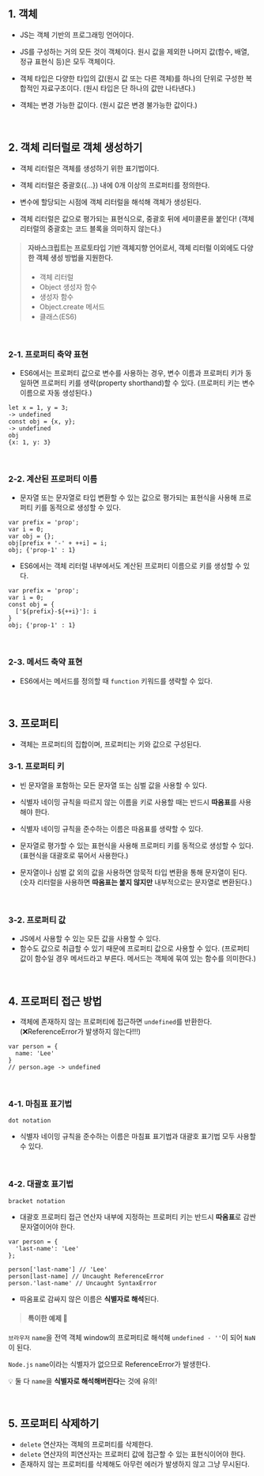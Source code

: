 ## 1. 객체
* JS는 객체 기반의 프로그래밍 언어이다.
* JS를 구성하는 거의 모든 것이 객체이다.
원시 값을 제외한 나머지 값(함수, 배열, 정규 표현식 등)은 모두 객체이다.
* 객체 타입은 다양한 타입의 값(원시 값 또는 다른 객체)를 하나의 단위로 구성한 복합적인 자료구조이다.
(원시 타입은 단 하나의 값만 나타낸다.)

* 객체는 변경 가능한 값이다.
(원시 값은 변경 불가능한 값이다.)

<br/>

## 2. 객체 리터럴로 객체 생성하기
* 객체 리터럴은 객체를 생성하기 위한 표기법이다.
* 객체 리터럴은 중괄호({...}) 내에 0개 이상의 프로퍼티를 정의한다.
* 변수에 할당되는 시점에 객체 리터럴을 해석해 객체가 생성된다.

* 객체 리터럴은 값으로 평가되는 표현식으로, 중괄호 뒤에 세미콜론을 붙인다!
(객체 리터럴의 중괄호는 코드 블록을 의미하지 않는다.)

>#### 자바스크립트는 프로토타입 기반 객체지향 언어로서, 객체 리터럴 이외에도 다양한 객체 생성 방법을 지원한다.
>* 객체 리터럴
>* Object 생성자 함수
>* 생성자 함수
>* Object.create 메서드
>* 클래스(ES6)

<br/>

### 2-1. 프로퍼티 축약 표현
* ES6에서는 프로퍼티 값으로 변수를 사용하는 경우, 변수 이름과 프로퍼티 키가 동일하면 프로퍼티 키를 생략(property shorthand)할 수 있다.
(프로퍼티 키는 변수 이름으로 자동 생성된다.)
```
let x = 1, y = 3;
-> undefined
const obj = {x, y};
-> undefined
obj
{x: 1, y: 3}
```

<br/>

### 2-2. 계산된 프로퍼티 이름
* 문자열 또는 문자열로 타입 변환할 수 있는 값으로 평가되는 표현식을 사용해 프로퍼티 키를 동적으로 생성할 수 있다.
```
var prefix = 'prop';
var i = 0;
var obj = {};
obj[prefix + '-' + ++i] = i;
obj; {'prop-1' : 1}
```

* ES6에서는 객체 리터럴 내부에서도 계산된 프로퍼티 이름으로 키를 생성할 수 있다.
```
var prefix = 'prop';
var i = 0;
const obj = {
  ['${prefix}-${++i}']: i
}
obj; {'prop-1' : 1}
```

<br/>

### 2-3. 메서드 축약 표현
* ES6에서는 메서드를 정의할 때 `function` 키워드를 생략할 수 있다.


<br/>

## 3. 프로퍼티
* 객체는 프로퍼티의 집합이며, 프로퍼티는 키와 값으로 구성된다.

### 3-1. 프로퍼티 키
* 빈 문자열을 포함하는 모든 문자열 또는 심벌 값을 사용할 수 있다.
* 식별자 네이밍 규칙을 따르지 않는 이름을 키로 사용할 때는 반드시 **따옴표**를 사용해야 한다.
* 식별자 네이밍 규칙을 준수하는 이름은 따옴표를 생략할 수 있다.
* 문자열로 평가할 수 있는 표현식을 사용해 프로퍼티 키를 동적으로 생성할 수 있다.
(표현식을 대괄호로 묶어서 사용한다.)

* 문자열이나 심벌 값 외의 값을 사용하면 암묵적 타입 변환을 통해 문자열이 된다.
(숫자 리터럴을 사용하면 **따옴표는 붙지 않지만** 내부적으로는 문자열로 변환된다.)

<br/>

### 3-2. 프로퍼티 값
* JS에서 사용할 수 있는 모든 값을 사용할 수 있다.
* 함수도 값으로 취급할 수 있기 때문에 프로퍼티 값으로 사용할 수 있다.
(프로퍼티 값이 함수일 경우 메서드라고 부른다. 메서드는 객체에 묶여 있는 함수를 의미한다.)

<br/>

## 4. 프로퍼티 접근 방법
* 객체에 존재하지 않는 프로퍼티에 접근하면 `undefined`를 반환한다.
(❌ReferenceError가 발생하지 않는다!!!)
```
var person = {
  name: 'Lee'
}
// person.age -> undefined
```

<br/>

### 4-1. 마침표 표기법
`dot notation`
* 식별자 네이밍 규칙을 준수하는 이름은 마침표 표기법과 대괄호 표기법 모두 사용할 수 있다.

<br/>

### 4-2. 대괄호 표기법
`bracket notation`
* 대괄호 프로퍼티 접근 연산자 내부에 지정하는 프로퍼티 키는 반드시 **따옴표**로 감싼 문자열이어야 한다.
```
var person = {
  'last-name': 'Lee'
};

person['last-name'] // 'Lee'
person[last-name] // Uncaught ReferenceError
person.'last-name' // Uncaught SyntaxError
```

* 따옴표로 감싸지 않은 이름은 **식별자로 해석**된다.

> #### 특이한 예제 👀
`브라우저`
`name`을 전역 객체 window의 프로퍼티로 해석해 `undefined - ''`이 되어 `NaN`이 된다.

`Node.js`
`name`이라는 식별자가 없으므로 ReferenceError가 발생한다.

💡 둘 다 `name`을 **식별자로 해석해버린다**는 것에 유의!
 

<br/>

## 5. 프로퍼티 삭제하기
* `delete` 연산자는 객체의 프로퍼티를 삭제한다.
* `delete` 연산자의 피연산자는 프로퍼티 값에 접근할 수 있는 표현식이어야 한다.
* 존재하지 않는 프로퍼티를 삭제해도 아무런 에러가 발생하지 않고 그냥 무시된다.